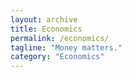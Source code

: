 ```yaml
---
layout: archive
title: Economics
permalink: /economics/
tagline: "Money matters."
category: "Economics"
---
```

